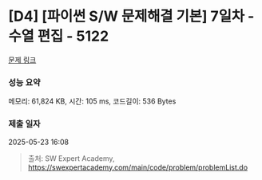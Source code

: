 # [D4] [파이썬 S/W 문제해결 기본] 7일차 - 수열 편집 - 5122 

[문제 링크](https://swexpertacademy.com/main/code/problem/problemDetail.do?contestProbId=AWTVuc46cSIDFAVT) 

### 성능 요약

메모리: 61,824 KB, 시간: 105 ms, 코드길이: 536 Bytes

### 제출 일자

2025-05-23 16:08



> 출처: SW Expert Academy, https://swexpertacademy.com/main/code/problem/problemList.do